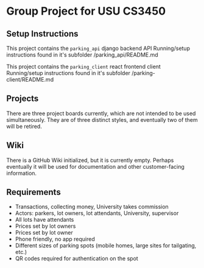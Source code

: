 # Group Project for USU CS3450

## Setup Instructions
This project contains the `parking_api` django backend API
Running/setup instructions found in it's subfolder /parking_api/README.md

This project contains the `parking_client` react frontend client
Running/setup instructions found in it's subfolder /parking-client/README.md

## Projects

There are three project boards currently, which are not intended to be used simultaneously. They are of three distinct styles, and eventually two of them will be retired.

## Wiki

There is a GitHub Wiki initialized, but it is currently empty. Perhaps eventually it will be used for documentation and other customer-facing information.

## Requirements

 - Transactions, collecting money, University takes commission
 - Actors: parkers, lot owners, lot attendants, University, supervisor
 - All lots have attendants
 - Prices set by lot owners
 - Prices set by lot owner
 - Phone friendly, no app required
 - Different sizes of parking spots (mobile homes, large sites for tailgating, etc.)
 - QR codes required for authentication on the spot
